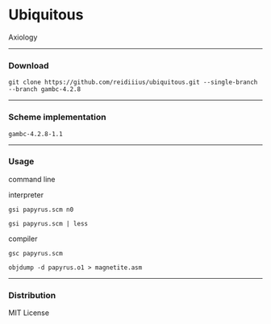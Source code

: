# Ubiquitous
Axiology

---

### Download

    git clone https://github.com/reidiiius/ubiquitous.git --single-branch --branch gambc-4.2.8

---

### Scheme implementation

    gambc-4.2.8-1.1

---

### Usage
command line

  interpreter

    gsi papyrus.scm n0

    gsi papyrus.scm | less

  compiler

    gsc papyrus.scm

    objdump -d papyrus.o1 > magnetite.asm

---

### Distribution
MIT License

